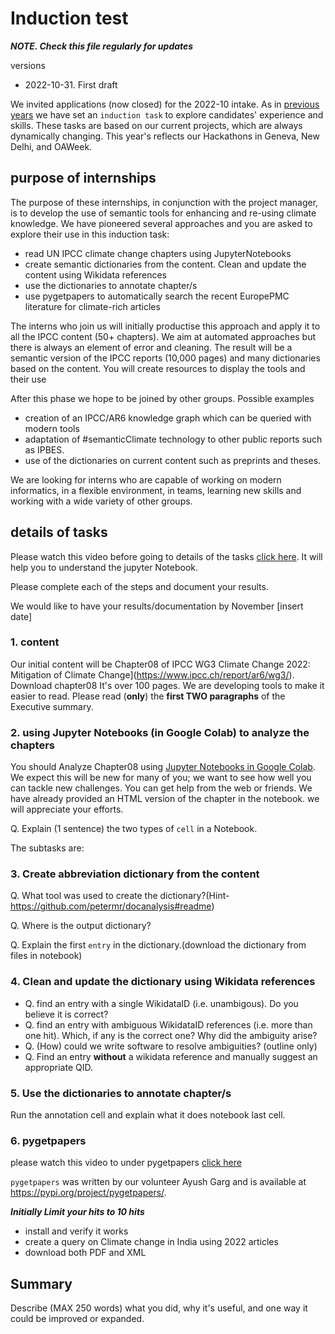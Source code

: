 # Induction test

***NOTE. Check this file regularly for updates***

versions
* 2022-10-31. First draft


We invited applications (now closed) for the 2022-10 intake. As in [previous years]()  we have set an `induction task` to explore candidates' experience and skills. 
These tasks are based on our current projects, which are always dynamically changing. This year's reflects our Hackathons in Geneva, New Delhi, and OAWeek.


## purpose of internships

The purpose of these internships, in conjunction with the project manager, is to develop the use of semantic tools for 
enhancing and re-using climate knowledge. We have pioneered several approaches and you are asked to explore their use in this induction task:
* read UN IPCC climate change chapters using JupyterNotebooks
* create semantic dictionaries from the content. Clean and update the content using Wikidata references
* use the dictionaries to annotate chapter/s 
* use pygetpapers to automatically search the recent EuropePMC literature for climate-rich articles


The interns who join us will initially productise this approach and apply it to all the IPCC content (50+ chapters). 
We aim at automated approaches but there is always an element of error and cleaning. The result will be a semantic 
version of the IPCC reports (10,000 pages) and many dictionaries based on the content.  You will create resources to display the tools and their use

After this phase we hope to be joined by other groups. Possible examples
* creation of an IPCC/AR6 knowledge graph which can be queried with modern tools
* adaptation of #semanticClimate technology to other public reports such as IPBES.
* use of the dictionaries on current content such as preprints and theses.

We are looking for interns who are capable of working on modern informatics, in a flexible environment, in teams, 
learning new skills and working with a wide variety of other groups.

## details of tasks

Please watch this video before going to details of the tasks 
[click here](https://drive.google.com/drive/folders/1YTZADd-GAKesuzW7brt3YBkCLhUEN1WG). It will help you to understand the jupyter Notebook.

Please complete each of the steps and document your results.

We would like to have your results/documentation by November [insert date]

### 1. content

Our initial content will be Chapter08 of IPCC WG3 Climate Change 2022: Mitigation of Climate Change](https://www.ipcc.ch/report/ar6/wg3/). Download chapter08
It's over 100 pages. We are developing tools to make it easier to read. Please read (**only**) the **first TWO paragraphs** of the Executive summary.

### 2. using Jupyter Notebooks (in Google Colab) to analyze the chapters

You should Analyze Chapter08 using [Jupyter Notebooks in Google Colab](https://colab.research.google.com/github/petermr/semanticClimate/blob/main/outreach/cambridge_presentation/Hackathon_Notebook/climate_hackathon_chapter08.ipynb). We expect this will be new for many of you; we want to see how well you can tackle new challenges. You can get help from the web or friends. We have already provided an HTML version of the chapter in the notebook. we will appreciate your efforts.

Q. Explain (1 sentence) the two types of `cell` in a Notebook.

The subtasks are:

### 3. Create abbreviation dictionary from the content
Q. What tool was used to create the dictionary?(Hint-https://github.com/petermr/docanalysis#readme)

Q. Where is the output dictionary?

Q. Explain the first `entry` in the dictionary.(download the dictionary from files in notebook)

### 4. Clean and update the dictionary using Wikidata references                                                                                             

* Q. find an entry with a single WikidataID (i.e. unambigous). Do you believe it is correct?
* Q. find an entry with ambiguous WikidataID references (i.e. more than one hit). Which, if any is the correct one? Why did the ambiguity arise?
* Q. (How) could we write software to resolve ambiguities? (outline only)
* Q. Find an entry **without** a wikidata reference and manually suggest an appropriate QID.


### 5. Use the dictionaries to annotate chapter/s 

Run the annotation cell and explain what it does notebook last cell. 


### 6. pygetpapers

please watch this video to under pygetpapers [click here](https://www.youtube.com/watch?v=pUjiNzLVHLY&t=29s)

`pygetpapers` was written by our volunteer Ayush Garg and is available at https://pypi.org/project/pygetpapers/. 

***Initially Limit your hits to 10 hits***

* install and verify it works
* create a query on Climate change in India using 2022 articles 
* download both PDF and XML

## Summary

Describe (MAX 250 words) what you did, why it's useful, and one way it could be improved or expanded.

